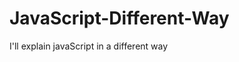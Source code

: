                                    
# JavaScript-Different-Way
I'll explain javaScript in a different way       
  









